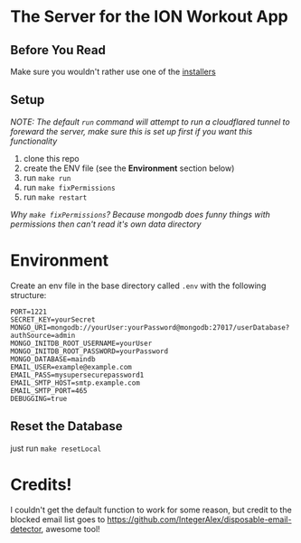 # The Server for the ION Workout App

## Before You Read
Make sure you wouldn't rather use one of the [installers](https://github.com/ION-WorkoutApp/installers?tab=readme-ov-file#ion-workout-app-installers)

## Setup
*NOTE: The default `run` command will attempt to run a cloudflared tunnel to foreward the server, make sure this is set up first if you want this functionality*

1. clone this repo
2. create the ENV file (see the **Environment** section below)
3. run `make run`
4. run `make fixPermissions`
5. run `make restart`

*Why `make fixPermissions`? Because mongodb does funny things with permissions then can't read it's own data directory*


# Environment
Create an env file in the base directory called `.env` with the following structure:

```env
PORT=1221
SECRET_KEY=yourSecret
MONGO_URI=mongodb://yourUser:yourPassword@mongodb:27017/userDatabase?authSource=admin
MONGO_INITDB_ROOT_USERNAME=yourUser
MONGO_INITDB_ROOT_PASSWORD=yourPassword
MONGO_DATABASE=maindb
EMAIL_USER=example@example.com
EMAIL_PASS=mysupersecurepassword1
EMAIL_SMTP_HOST=smtp.example.com
EMAIL_SMTP_PORT=465
DEBUGGING=true
```


## Reset the Database
just run `make resetLocal`


# Credits!

I couldn't get the default function to work for some reason, but credit to the blocked email list goes to https://github.com/IntegerAlex/disposable-email-detector, awesome tool!
